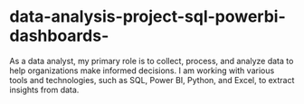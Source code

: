 # data-analysis-project-sql-powerbi-dashboards-
As a data analyst, my primary role is to collect, process, and analyze data to help organizations make informed decisions. I am working with various tools and technologies, such as SQL, Power BI, Python, and Excel, to extract insights from data.
